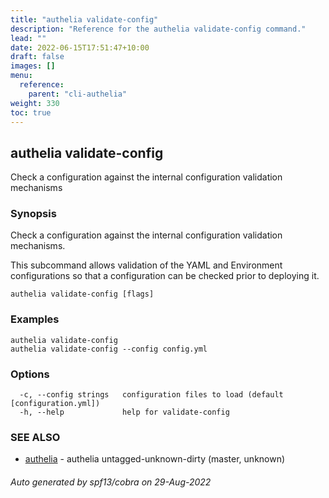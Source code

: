 ```yaml
---
title: "authelia validate-config"
description: "Reference for the authelia validate-config command."
lead: ""
date: 2022-06-15T17:51:47+10:00
draft: false
images: []
menu:
  reference:
    parent: "cli-authelia"
weight: 330
toc: true
---
```


## authelia validate-config

Check a configuration against the internal configuration validation mechanisms

### Synopsis

Check a configuration against the internal configuration validation mechanisms.

This subcommand allows validation of the YAML and Environment configurations so that a configuration can be checked
prior to deploying it.

```
authelia validate-config [flags]
```

### Examples

```
authelia validate-config
authelia validate-config --config config.yml
```

### Options

```
  -c, --config strings   configuration files to load (default [configuration.yml])
  -h, --help             help for validate-config
```

### SEE ALSO

* [authelia](authelia.md)	 - authelia untagged-unknown-dirty (master, unknown)

###### Auto generated by spf13/cobra on 29-Aug-2022
